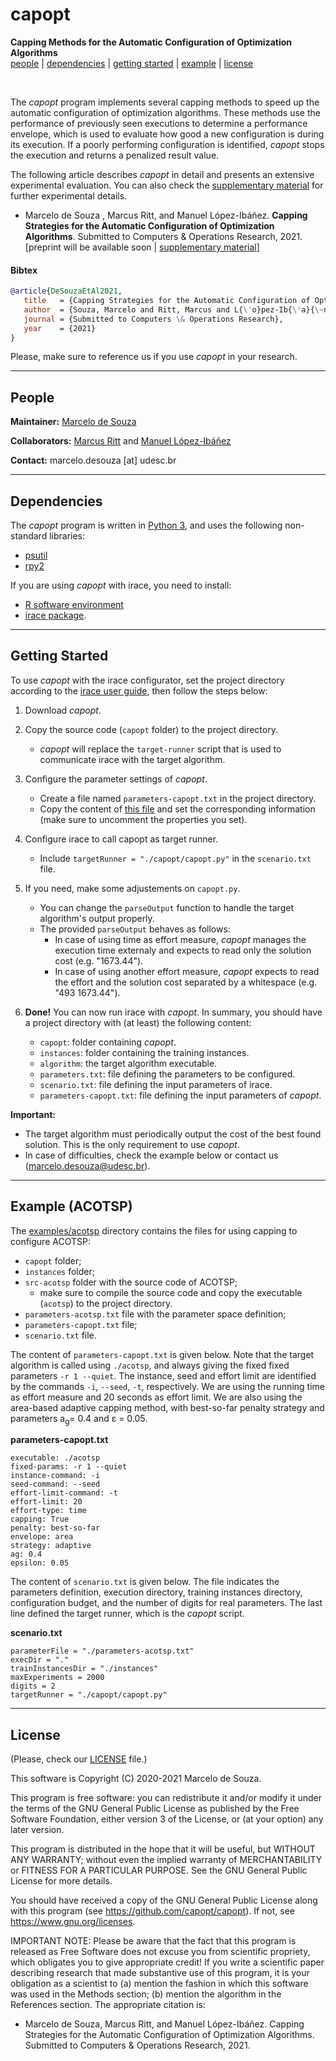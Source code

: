 # capopt
**Capping Methods for the Automatic Configuration of Optimization Algorithms**
<br>
[people](#people) |
[dependencies](#dependencies) |
[getting started](#getting-started) |
[example](#example) |
[license](#license)

<br>

The *capopt* program implements several capping methods to speed up the automatic configuration of optimization algorithms. These methods use the performance of previously seen executions to determine a performance envelope, which is used to evaluate how good a new configuration is during its execution. If a poorly performing configuration is identified, *capopt* stops the execution and returns a penalized result value.

The following article describes *capopt* in detail and presents an extensive experimental evaluation. You can also check the [supplementary material][suppcor] for further experimental details.

+ Marcelo de Souza , Marcus Ritt, and Manuel López-Ibáñez. **Capping Strategies for the Automatic Configuration of Optimization Algorithms**. Submitted to Computers & Operations Research, 2021.<br>
[preprint will be available soon | [supplementary material][suppcor]]

#### Bibtex
```bibtex
@article{DeSouzaEtAl2021,
   title   = {Capping Strategies for the Automatic Configuration of Optimization Algorithms},
   author  = {Souza, Marcelo and Ritt, Marcus and L{\'o}pez-Ib{\'a}{\~n}ez, Manuel},
   journal = {Submitted to Computers \& Operations Research},
   year    = {2021}
}
```

Please, make sure to reference us if you use *capopt* in your research.

***

## People

**Maintainer:** [Marcelo de Souza][marcelo]

**Collaborators:** [Marcus Ritt][marcus] and [Manuel López-Ibáñez][manuel]

**Contact:** marcelo.desouza [at] udesc.br

***

## Dependencies

The *capopt* program is written in [Python 3][python], and uses the following non-standard libraries:

+ [psutil][psutil]
+ [rpy2][rpy2]

If you are using *capopt* with irace, you need to install:

+ [R software environment][r]
+ [irace package][irace].

***

## Getting Started

To use *capopt* with the irace configurator, set the project directory according to the [irace user guide][iracedoc], then follow the steps below:

1. Download *capopt*.

2. Copy the source code (`capopt` folder) to the project directory.
   + *capopt* will replace the `target-runner` script that is used to communicate irace with the target algorithm.

3. Configure the parameter settings of *capopt*.
   + Create a file named `parameters-capopt.txt` in the project directory.
   + Copy the content of [this file](examples/parameters-capopt.txt) and set the corresponding information (make sure to uncomment the properties you set).

4. Configure irace to call capopt as target runner.
   + Include `targetRunner = "./capopt/capopt.py"` in the `scenario.txt` file.

5. If you need, make some adjustements on `capopt.py`. 
   + You can change the `parseOutput` function to handle the target algorithm's output properly.
   + The provided `parseOutput` behaves as follows:
     + In case of using time as effort measure, *capopt* manages the execution time externaly and expects to read only the solution cost (e.g. "1673.44").
     + In case of using another effort measure, *capopt* expects to read the effort and the solution cost separated by a whitespace (e.g. "493 1673.44").

6. **Done!** You can now run irace with *capopt*. In summary, you should have a project directory with (at least) the following content:
   + `capopt`: folder containing *capopt*.
   + `instances`: folder containing the training instances.
   + `algorithm`: the target algorithm executable.
   + `parameters.txt`: file defining the parameters to be configured.
   + `scenario.txt`: file defining the input parameters of irace.
   + `parameters-capopt.txt`: file defining the input parameters of *capopt*.

**Important:**
   + The target algorithm must periodically output the cost of the best found solution. This is the only requirement to use *capopt*.
   + In case of difficulties, check the example below or contact us (marcelo.desouza@udesc.br).

***

## Example (ACOTSP)

The [examples/acotsp](examples/acotsp) directory contains the files for using capping to configure ACOTSP:
+ `capopt` folder;
+ `instances` folder;
+ `src-acotsp` folder with the source code of ACOTSP;
  + make sure to compile the source code and copy the executable (`acotsp`) to the project directory.
+ `parameters-acotsp.txt` file with the parameter space definition;
+ `parameters-capopt.txt` file;
+ `scenario.txt` file.

The content of `parameters-capopt.txt` is given below. Note that the target algorithm is called using `./acotsp`, and always giving the fixed fixed parameters `-r 1 --quiet`. The instance, seed and effort limit are identified by the commands `-i`, `--seed`,  `-t`, respectively. We are using the running time as effort measure and 20 seconds as effort limit. We are also using the area-based adaptive capping method, with best-so-far penalty strategy and parameters a<sub>g</sub>= 0.4 and &epsilon; = 0.05.

**parameters-capopt.txt**
```
executable: ./acotsp
fixed-params: -r 1 --quiet
instance-command: -i
seed-command: --seed
effort-limit-command: -t
effort-limit: 20
effort-type: time
capping: True
penalty: best-so-far
envelope: area
strategy: adaptive
ag: 0.4
epsilon: 0.05
```

The content of `scenario.txt` is given below. The file indicates the parameters definition, execution directory, training instances directory, configuration budget, and the number of digits for real parameters. The last line defined the target runner, which is the *capopt* script.

**scenario.txt**
```
parameterFile = "./parameters-acotsp.txt"
execDir = "."
trainInstancesDir = "./instances"
maxExperiments = 2000
digits = 2
targetRunner = "./capopt/capopt.py"
```

***

## License

(Please, check our [LICENSE](LICENSE) file.)

This software is Copyright (C) 2020-2021 Marcelo de Souza.

This program is free software: you can redistribute it and/or modify it under the terms of the GNU General Public License as published by the Free Software Foundation, either version 3 of the License, or (at your option) any later version.

This program is distributed in the hope that it will be useful, but WITHOUT ANY WARRANTY; without even the implied warranty of MERCHANTABILITY or FITNESS FOR A PARTICULAR PURPOSE.  See the GNU General Public License for more details.

You should have received a copy of the GNU General Public License along with this program (see https://github.com/capopt/capopt). If not, see https://www.gnu.org/licenses.

IMPORTANT NOTE: Please be aware that the fact that this program is released as Free Software does not excuse you from scientific propriety, which obligates you to give appropriate credit! If you write a scientific paper describing research that made substantive use of this program, it is your obligation as a scientist to (a) mention the fashion in which this software was used in the Methods section; (b) mention the algorithm in the References section. The appropriate citation is:

+ Marcelo de Souza, Marcus Ritt, and Manuel López-Ibáñez. Capping Strategies for the Automatic Configuration of Optimization Algorithms. Submitted to Computers & Operations Research, 2021.


[marcelo]: https://souzamarcelo.github.io
[marcus]: https://www.inf.ufrgs.br/~mrpritt
[manuel]: http://lopez-ibanez.eu
[capopt]: https://github.com/souzamarcelo/capopt
[python]: https://www.python.org
[r]: https://www.r-project.org
[irace]: http://iridia.ulb.ac.be/irace
[rpy2]: https://rpy2.github.io
[psutil]: https://psutil.readthedocs.io/en/latest
[example-acotsp]: https://github.com/capopt/capopt/tree/master/examples/acotsp
[iracedoc]: https://cran.r-project.org/web/packages/irace/vignettes/irace-package.pdf
[suppcor]: https://github.com/souzamarcelo/supp-cor-capopt